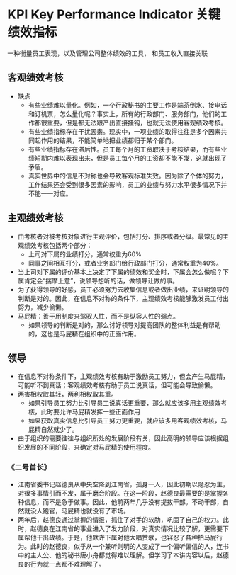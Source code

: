 # KPI Key Performance Indicator 关键绩效指标

一种衡量员工表现，以及管理公司整体绩效的工具， 和员工收入直接关联

## 客观绩效考核

* 缺点
    - 有些业绩难以量化。例如，一个行政秘书的主要工作是端茶倒水、接电话和订机票，怎么量化呢？事实上，所有的行政部门、服务部门，他们的工作都很重要，但是都无法跟产出直接挂钩，也就无法使用客观绩效考核。
    - 有些业绩指标存在干扰因素。现实中，一项业绩的取得往往是多个因素共同起作用的结果，不能简单地把业绩都归于某个部门。
    - 有些业绩指标存在滞后性。员工每个月的工资取决于考核结果，而有些业绩短期内难以表现出来，但是员工每个月的工资却不能不发，这就出现了矛盾。
    - 真实世界中的信息不对称也会导致客观标准失效。因为除了个体的努力，工作结果还会受到很多因素的影响，员工的业绩与努力水平很多情况下并不能一一对应。

## 主观绩效考核

* 由考核者对被考核对象进行主观评价，包括打分、排序或者分级。最常见的主观绩效考核包括两个部分：
    - 上司对下属的业绩打分，通常权重为60%
    - 同事之间相互打分，或者业务部门给行政部门打分，通常权重为40%。
* 当上司对下属的评价基本上决定了下属的绩效和奖金时，下属会怎么做呢？下属肯定会“揣摩上意”，说领导想听的话，做领导让做的事。
* 为了获得领导的好感，员工必须努力去收集信息或者做出业绩，来证明领导的判断是对的。因此，在信息不对称的条件下，主观绩效考核能够激发员工付出努力，减少偷懒。
* 马屁精：善于用制度来驾驭人性，而不是纵容人性的弱点。
    - 如果领导的判断是对的，那么讨好领导对提高团队的整体利益是有帮助的，这也是马屁精在组织中的正面作用。

## 领导

* 在信息不对称条件下，主观绩效考核有助于激励员工努力，但会产生马屁精，可能听不到真话；客观绩效考核有助于员工说真话，但可能会导致偷懒。
* 两害相权取其轻，两利相权取其重。
    - 如果引导员工努力比引导员工说真话更重要，那么就应该多用主观绩效考核，此时要允许马屁精发挥一些正面作用
    - 如果获取真实信息比引导员工努力更重要，就应该多用客观绩效考核，马屁精自然就少了。
* 由于组织的需要往往与组织所处的发展阶段有关，因此高明的领导应该根据组织发展的不同阶段，来确定对马屁精的使用程度。

### 《二号首长》

* 江南省委书记赵德良从中央空降到江南省，孤身一人，因此初期以隐忍为主，对很多事情引而不发，属于磨合阶段。在这一阶段，赵德良最需要的是掌握各种信息，而不是急于做事。因此，他前两年几乎没有提拔干部。不动干部，自然就没人跑官，马屁精也就没有了市场。
* 两年后，赵德良通过掌握的情报，抓住了对手的软肋，巩固了自己的权力。此时，赵德良在江南省的事业进入了发力阶段，对真实情况比较了解，更需要下属帮他干出政绩。于是，他默许下属对他大唱赞歌，也容忍了各种拍马屁行为。此时的赵德良，似乎从一个兼听则明的人变成了一个偏听偏信的人，连书中的主人公、他的秘书唐小舟都觉得难以理解。但学习了本讲内容以后，赵德良的行为就一点都不难理解了。
